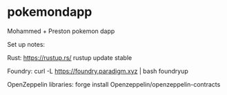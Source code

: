 # pokemondapp

Mohammed + Preston pokemon dapp


Set up notes:

Rust:
https://rustup.rs/
rustup update stable

Foundry:
curl -L https://foundry.paradigm.xyz | bash
foundryup

OpenZeppelin libraries:
forge install Openzeppelin/openzeppelin-contracts
